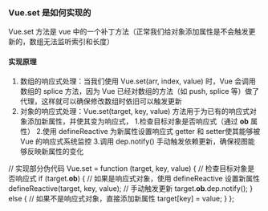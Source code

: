 ### Vue.set 是如何实现的

Vue.set 方法是 vue 中的一个补丁方法（正常我们给对象添加属性是不会触发更新的，数组无法监听索引和长度）

#### 实现原理

1. 数组的响应式处理：当我们使用 Vue.set(arr, index, value) 时，Vue 会调用数组的 splice 方法，因为 Vue 已经对数组的方法（如 push, splice 等）做了代理，这样就可以确保修改数组时依旧可以触发更新
2. 对象的响应式处理：Vue.set(target, key, value) 方法用于为已有的响应式对象添加新属性，并使其变为响应式，
    1.检查目标对象是否响应式（通过 __ob__ 属性）
    2.使用 defineReactive 为新属性设置响应式 getter 和 setter使其能够被 Vue 的响应式系统监控
    3.调用 dep.notify() 手动触发依赖更新，确保视图能够反映新属性的变化

// 实现部分伪代码
Vue.set = function (target, key, value) {
  // 检查目标对象是否响应式
  if (target.__ob__) {
    // 如果是响应式对象，使用 defineReactive 设置新属性
    defineReactive(target, key, value);
    // 手动触发更新
    target.__ob__.dep.notify();
  } else {
    // 如果不是响应式对象，直接添加新属性
    target[key] = value;
  }
};